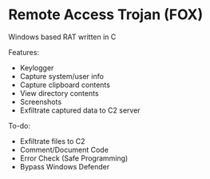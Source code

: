 # Remote Access Trojan (FOX)

Windows based RAT written in C

Features:
- Keylogger
- Capture system/user info
- Capture clipboard contents
- View directory contents
- Screenshots
- Exfiltrate captured data to C2 server

To-do:
- Exfiltrate files to C2
- Comment/Document Code
- Error Check (Safe Programming)
- Bypass Windows Defender
